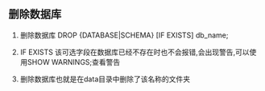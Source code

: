## 删除数据库
1. 删除数据库
DROP {DATABASE|SCHEMA} [IF EXISTS] db_name;

2. IF EXISTS
该可选字段在数据库已经不存在时也不会报错,会出现警告,可以使用SHOW WARNINGS;查看警告

3. 删除数据库也就是在data目录中删除了该名称的文件夹
